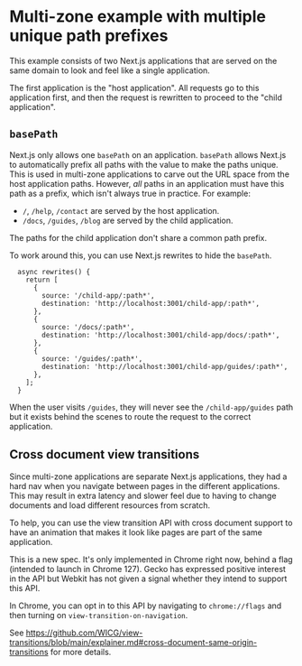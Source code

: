 # Multi-zone example with multiple unique path prefixes

This example consists of two Next.js applications that are served on the same
domain to look and feel like a single application.

The first application is the "host application". All requests go to this application
first, and then the request is rewritten to proceed to the "child application".

## `basePath`

Next.js only allows one `basePath` on an application. `basePath` allows Next.js to
automatically prefix all paths with the value to make the paths unique. This is used
in multi-zone applications to carve out the URL space from the host application
paths. However, _all_ paths in an application must have this path as a prefix, which
isn't always true in practice. For example:

- `/`, `/help`, `/contact` are served by the host application.
- `/docs`, `/guides`, `/blog` are served by the child application.

The paths for the child application don't share a common path prefix.

To work around this, you can use Next.js rewrites to hide the `basePath`.

```
  async rewrites() {
    return [
      {
        source: '/child-app/:path*',
        destination: 'http://localhost:3001/child-app/:path*',
      },
      {
        source: '/docs/:path*',
        destination: 'http://localhost:3001/child-app/docs/:path*',
      },
      {
        source: '/guides/:path*',
        destination: 'http://localhost:3001/child-app/guides/:path*',
      },
    ];
  }
```

When the user visits `/guides`, they will never see the `/child-app/guides` path but it
exists behind the scenes to route the request to the correct application.

## Cross document view transitions

Since multi-zone applications are separate Next.js applications, they had a hard nav when you
navigate between pages in the different applications. This may result in extra latency and slower
feel due to having to change documents and load different resources from scratch.

To help, you can use the view transition API with cross document support to have an animation that
makes it look like pages are part of the same application.

This is a new spec. It's only implemented in Chrome right now, behind a flag (intended to launch
in Chrome 127). Gecko has expressed positive interest in the API but Webkit has not given a signal
whether they intend to support this API.

In Chrome, you can opt in to this API by navigating to `chrome://flags` and then turning on
`view-transition-on-navigation`.

See https://github.com/WICG/view-transitions/blob/main/explainer.md#cross-document-same-origin-transitions
for more details.
